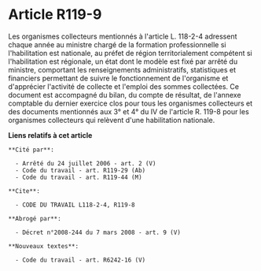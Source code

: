 # Article R119-9

Les organismes collecteurs mentionnés à l'article L. 118-2-4 adressent chaque année au ministre chargé de la formation
professionnelle si l'habilitation est nationale, au préfet de région territorialement compétent si l'habilitation est
régionale, un état dont le modèle est fixé par arrêté du ministre, comportant les renseignements administratifs, statistiques
et financiers permettant de suivre le fonctionnement de l'organisme et d'apprécier l'activité de collecte et l'emploi des
sommes collectées. Ce document est accompagné du bilan, du compte de résultat, de l'annexe comptable du dernier exercice clos
pour tous les organismes collecteurs et des documents mentionnés aux 3° et 4° du IV de l'article R. 119-8 pour les organismes
collecteurs qui relèvent d'une habilitation nationale.

**Liens relatifs à cet article**

	**Cité par**:

	  - Arrêté du 24 juillet 2006 - art. 2 (V)
	  - Code du travail - art. R119-29 (Ab)
	  - Code du travail - art. R119-44 (M)

	**Cite**:

	  - CODE DU TRAVAIL L118-2-4, R119-8

	**Abrogé par**:

	  - Décret n°2008-244 du 7 mars 2008 - art. 9 (V)

	**Nouveaux textes**:

	  - Code du travail - art. R6242-16 (V)
